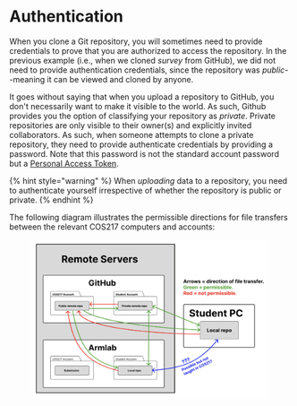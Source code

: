 # Authentication

When you clone a Git repository, you will sometimes need to provide credentials to prove that you are authorized to access the repository. In the previous example (i.e., when we cloned _survey_ from GitHub), we did not need to provide authentication credentials, since the repository was _public_--meaning it can be viewed and cloned by anyone.

It goes without saying that when you upload a repository to GitHub, you don't necessarily want to make it visible to the world. As such, Github provides you the option of classifying your repository as _private_. Private repositories are only visible to their owner(s) and explicitly invited collaborators. As such, when someone attempts to clone a private repository, they need to provide authenticate credentials by providing a password. Note that this password is not the standard account password but a [Personal Access Token](../../background/git-installation.md#generating-a-github-personal-access-token).

{% hint style="warning" %}
When _uploading_ data to a repository, you need to authenticate yourself irrespective of whether the repository is public or private.
{% endhint %}

The following diagram illustrates the permissible directions for file transfers between the relevant COS217 computers and accounts:

<figure><img src="../../../.gitbook/assets/Screenshot 2023-05-01 at 2.35.17 PM.png" alt=""><figcaption></figcaption></figure>
